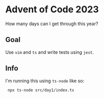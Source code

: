 # Advent of Code 2023

How many days can I get through this year?

## Goal

Use `vim` and `ts` and write tests using `jest`.

## Info

I'm running this using `ts-node` like so:

```
 npx ts-node src/day1/index.ts
```
